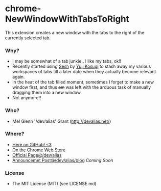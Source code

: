 # chrome-NewWindowWithTabsToRight

This extension creates a new window with the tabs to the right of the currently selected tab.

### Why?

* I may be somewhat of a tab junkie.. I like my tabs, ok!!
* Recently started using [Sesh](https://chrome.google.com/webstore/detail/sesh/emclpejnhkiogdlimfgipbdfpdcnhhoj?hl=en) by [Yuji Kosugi](http://about.me/yujily) to stash away my various workspaces of tabs till a later date when they actually become relevant again.
* In the heat of the tab filled moment, sometimes I forget to make a new window first, and thus ~~am~~ was left with the arduous task of manually dragging them into a new window.
* Not anymore!!

### Who?

* Me! Glenn '/dev/alias' Grant (http://devalias.net/)

### Where?

* [Here on GitHub! <3](https://github.com/alias1/chrome-NewWindowWithTabsToRight/)
* [On the Chrome Web Store](https://chrome.google.com/webstore/detail/new-window-with-tabs-to-r/ldahcfljppchbfgdokomobmfdfplaman)
* [Official Page@/dev/alias](http://www.devalias.net/chrome-extensions/new-window-with-tabs-to-right/)
* [Announcemet Post@/dev/alias/blog]() *Coming Soon*

### License

* The MIT License (MIT) (see LICENSE.md)

